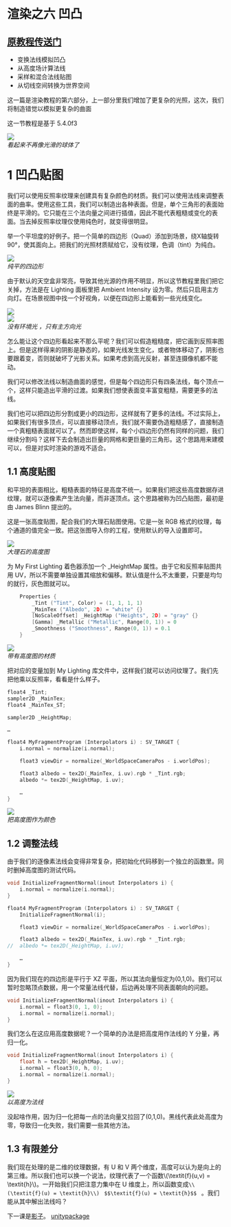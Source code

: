 
渲染之六 凹凸
======
[原教程传送门](https://catlikecoding.com/unity/tutorials/rendering/part-6/)
---

 * 变换法线模拟凹凸
 * 从高度场计算法线
 * 采样和混合法线贴图
 * 从切线空间转换为世界空间

这一篇是渲染教程的第六部分，上一部分里我们增加了更复杂的光照，这次，我们将制造错觉以模拟更复杂的曲面

这一节教程是基于 5.4.0f3

![](https://catlikecoding.com/unity/tutorials/rendering/part-6/tutorial-image.jpg)  
*看起来不再像光滑的球体了*

# 1 凹凸贴图

我们可以使用反照率纹理来创建具有复杂颜色的材质。我们可以使用法线来调整表面的曲率。使用这些工具，我们可以制造出各种表面。但是，单个三角形的表面始终是平滑的。它只能在三个法向量之间进行插值，因此不能代表粗糙或变化的表面。当去掉反照率纹理仅使用纯色时，就变得很明显。

举一个平坦度的好例子。把一个简单的四边形（Quad）添加到场景，绕X轴旋转90°，使其面向上。把我们的光照材质赋给它，没有纹理，色调（tint）为纯白。

![](https://catlikecoding.com/unity/tutorials/rendering/part-6/bump-mapping/flat.png)  
*纯平的四边形*

由于默认的天空盒非常亮，导致其他光源的作用不明显，所以这节教程里我们把它关掉，方法是在 Lighting 面板里把 Ambient Intensity 设为零。然后只启用主方向灯。在场景视图中找一个好视角，以便在四边形上能看到一些光线变化。

![](https://catlikecoding.com/unity/tutorials/rendering/part-6/bump-mapping/ambient-intensity.png)  
 ![](https://catlikecoding.com/unity/tutorials/rendering/part-6/bump-mapping/no-ambient.png)  
 *没有环境光 ，只有主方向光*

怎么能让这个四边形看起来不那么平呢？我们可以假造粗糙度，把它画到反照率图上。但是这样得来的阴影是静态的，如果光线发生变化，或者物体移动了，阴影也要跟着变，否则就破坏了光影关系。如果考虑到高光反射，甚至连摄像机都不能动。

我们可以修改法线以制造曲面的感觉，但是每个四边形只有四条法线，每个顶点一个，这样只能造出平滑的过渡。如果我们想使表面变丰富变粗糙，需要更多的法线。

我们也可以把四边形分割成更小的四边形，这样就有了更多的法线。不过实际上，如果我们有很多顶点，可以直接移动顶点，我们就不需要伪造粗糙感了，直接制造一个真粗糙表面就可以了。然而即使这样，每个小四边形仍然有同样的问题，我们继续分割吗？这样下去会制造出巨量的网格和更巨量的三角形。这个思路用来建模可以，但是对实时渲染的游戏不适合。

## 1.1 高度贴图

和平坦的表面相比，粗糙表面的特征是高度不统一。如果我们把这些高度数据存进纹理，就可以逐像素产生法向量，而非逐顶点。这个思路被称为凹凸贴图，最初是由 James Blinn 提出的。

这是一张高度贴图，配合我们的大理石贴图使用。它是一张 RGB 格式的纹理，每个通道的值完全一致。把这张图导入你的工程，使用默认的导入设置即可。

![](https://catlikecoding.com/unity/tutorials/rendering/part-6/bump-mapping/marble-heights.png)  
*大理石的高度图*

为 My First Lighting 着色器添加一个 _HeightMap 属性。由于它和反照率贴图共用 UV，所以不需要单独设置其缩放和偏移。默认值是什么不太重要，只要是均匀的就行，灰色图就可以。

```c
    Properties {
        _Tint ("Tint", Color) = (1, 1, 1, 1)
        _MainTex ("Albedo", 2D) = "white" {}
        [NoScaleOffset] _HeightMap ("Heights", 2D) = "gray" {}
        [Gamma] _Metallic ("Metallic", Range(0, 1)) = 0
        _Smoothness ("Smoothness", Range(0, 1)) = 0.1
    }
```

![](https://catlikecoding.com/unity/tutorials/rendering/part-6/bump-mapping/heights-inspector.png)  
*带有高度图的材质*

把对应的变量加到 My Lighting 库文件中，这样我们就可以访问纹理了。我们先把他乘以反照率，看看是什么样子。

```c
float4 _Tint;
sampler2D _MainTex;
float4 _MainTex_ST;

sampler2D _HeightMap;

…

float4 MyFragmentProgram (Interpolators i) : SV_TARGET {
    i.normal = normalize(i.normal);

    float3 viewDir = normalize(_WorldSpaceCameraPos - i.worldPos);

    float3 albedo = tex2D(_MainTex, i.uv).rgb * _Tint.rgb;
    albedo *= tex2D(_HeightMap, i.uv);

    …
}
```

![](https://catlikecoding.com/unity/tutorials/rendering/part-6/bump-mapping/height-as-color.png)  
*把高度图作为颜色*  

## 1.2 调整法线

由于我们的逐像素法线会变得非常复杂，把初始化代码移到一个独立的函数里。同时删掉高度图的测试代码。

```c
void InitializeFragmentNormal(inout Interpolators i) {
    i.normal = normalize(i.normal);
}

float4 MyFragmentProgram (Interpolators i) : SV_TARGET {
    InitializeFragmentNormal(i);

    float3 viewDir = normalize(_WorldSpaceCameraPos - i.worldPos);

    float3 albedo = tex2D(_MainTex, i.uv).rgb * _Tint.rgb;
//  albedo *= tex2D(_HeightMap, i.uv);

    …
}
```

因为我们现在的四边形是平行于 XZ 平面，所以其法向量恒定为(0,1,0)。我们可以暂时忽略顶点数据，用一个常量法线代替，后边再处理不同表面朝向的问题。

```c
void InitializeFragmentNormal(inout Interpolators i) {
    i.normal = float3(0, 1, 0);
    i.normal = normalize(i.normal);
}
```

我们怎么在这应用高度数据呢？一个简单的办法是把高度用作法线的 Y 分量，再归一化。

```c
void InitializeFragmentNormal(inout Interpolators i) {
    float h = tex2D(_HeightMap, i.uv);
    i.normal = float3(0, h, 0);
    i.normal = normalize(i.normal);
}
```

![](https://catlikecoding.com/unity/tutorials/rendering/part-6/bump-mapping/height-as-normal.png)  
*以高度为法线*  

没起啥作用，因为归一化把每一点的法向量又拉回了(0,1,0)。黑线代表此处高度为零，导致归一化失败，我们需要一些其他方法。

## 1.3 有限差分

我们现在处理的是二维的纹理数据，有 U 和 V 两个维度，高度可以认为是向上的第三维。所以我们也可以换一个说法，纹理代表了一个函数\\(\textit{f}(u,v) = \textit{h}\\)。一开始我们只把注意力集中在 U 维度上，所以函数变成`\\(\textit{f}(u) = \textit{h}\\) `
`$$\textit{f}(u) = \textit{h}$$ `
。我们能从其中解出法线吗？
  
下一课是[影子](https://catlikecoding.com/unity/tutorials/rendering/part-7/)。
[unitypackage](https://catlikecoding.com/unity/tutorials/rendering/part-6/tangents/tangents.unitypackage)


